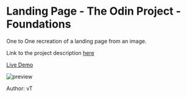 # Landing Page - The Odin Project - Foundations
One to One recreation of a landing page from an image.

Link to the project description [here](https://www.theodinproject.com/paths/foundations/courses/foundations/lessons/landing-page)

[Live Demo](https://ng9891.github.io/my-odin-project/foundation/landing_page/)

![preview](https://drive.google.com/uc?id=1Z5ZA72a2YBf2kZe7k-ZKG04dWsXIhLNo)

Author: vT